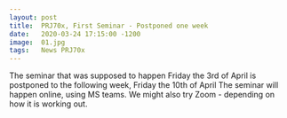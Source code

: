 ```yaml
---
layout: post
title:  PRJ70x, First Seminar - Postponed one week
date:   2020-03-24 17:15:00 -1200
image:  01.jpg
tags:   News PRJ70x
---
```


The seminar that was supposed to happen Friday the 3rd of April is postponed to the following week, Friday the 10th of April
The seminar will happen online, using MS teams. We might also try Zoom - depending on how it is working out.
